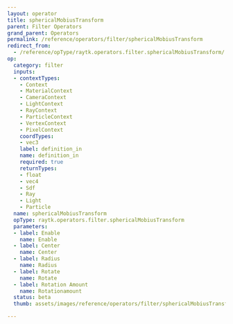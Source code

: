 ```yaml
---
layout: operator
title: sphericalMobiusTransform
parent: Filter Operators
grand_parent: Operators
permalink: /reference/operators/filter/sphericalMobiusTransform
redirect_from:
  - /reference/opType/raytk.operators.filter.sphericalMobiusTransform/
op:
  category: filter
  inputs:
  - contextTypes:
    - Context
    - MaterialContext
    - CameraContext
    - LightContext
    - RayContext
    - ParticleContext
    - VertexContext
    - PixelContext
    coordTypes:
    - vec3
    label: definition_in
    name: definition_in
    required: true
    returnTypes:
    - float
    - vec4
    - Sdf
    - Ray
    - Light
    - Particle
  name: sphericalMobiusTransform
  opType: raytk.operators.filter.sphericalMobiusTransform
  parameters:
  - label: Enable
    name: Enable
  - label: Center
    name: Center
  - label: Radius
    name: Radius
  - label: Rotate
    name: Rotate
  - label: Rotation Amount
    name: Rotationamount
  status: beta
  thumb: assets/images/reference/operators/filter/sphericalMobiusTransform_thumb.png

---
```

